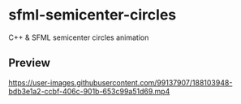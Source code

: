 # sfml-semicenter-circles
C++ &amp; SFML semicenter circles animation 

## Preview

https://user-images.githubusercontent.com/99137907/188103948-bdb3e1a2-ccbf-406c-901b-653c99a51d69.mp4


